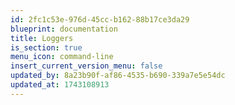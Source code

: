 ```yaml
---
id: 2fc1c53e-976d-45cc-b162-88b17ce3da29
blueprint: documentation
title: Loggers
is_section: true
menu_icon: command-line
insert_current_version_menu: false
updated_by: 8a23b90f-af86-4535-b690-339a7e5e54dc
updated_at: 1743108913
---
```

